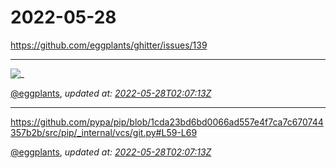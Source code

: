 # 2022-05-28

<https://github.com/eggplants/ghitter/issues/139>

---

![_](https://github.githubassets.com/images/mona-loading-default.gif)

[@eggplants](https://github.com/eggplants), *updated at: [2022-05-28T02:07:13Z](https://github.com/eggplants/ghitter/issues/139#issue-1250885035)*

---

https://github.com/pypa/pip/blob/1cda23bd6bd0066ad557e4f7ca7c670744357b2b/src/pip/_internal/vcs/git.py#L59-L69

[@eggplants](https://github.com/eggplants), *updated at: [2022-05-28T02:07:13Z](https://github.com/eggplants/ghitter/issues/139#issuecomment-1140137345)*
